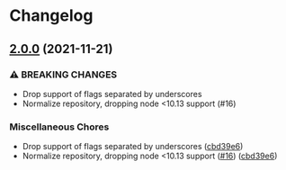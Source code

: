 # Changelog

## [2.0.0](https://www.github.com/gulpjs/flagged-respawn/compare/v1.0.1...v2.0.0) (2021-11-21)


### ⚠ BREAKING CHANGES

* Drop support of flags separated by underscores
* Normalize repository, dropping node <10.13 support (#16)

### Miscellaneous Chores

* Drop support of flags separated by underscores ([cbd39e6](https://www.github.com/gulpjs/flagged-respawn/commit/cbd39e6ae62bc58c3ebd4f435be0d1ddde04e5a1))
* Normalize repository, dropping node <10.13 support ([#16](https://www.github.com/gulpjs/flagged-respawn/issues/16)) ([cbd39e6](https://www.github.com/gulpjs/flagged-respawn/commit/cbd39e6ae62bc58c3ebd4f435be0d1ddde04e5a1))

